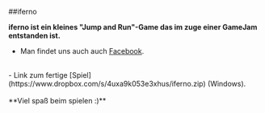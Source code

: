 ##iferno

**iferno ist ein kleines "Jump and Run"-Game das im zuge einer GameJam entstanden ist.**
<br>
- Man findet uns auch auch [Facebook](https://www.facebook.com/iFernoGame).
<br>
- Link zum fertige [Spiel](https://www.dropbox.com/s/4uxa9k053e3xhus/iferno.zip) (Windows).
<br>
<br>
**Viel spaß beim spielen :)**
